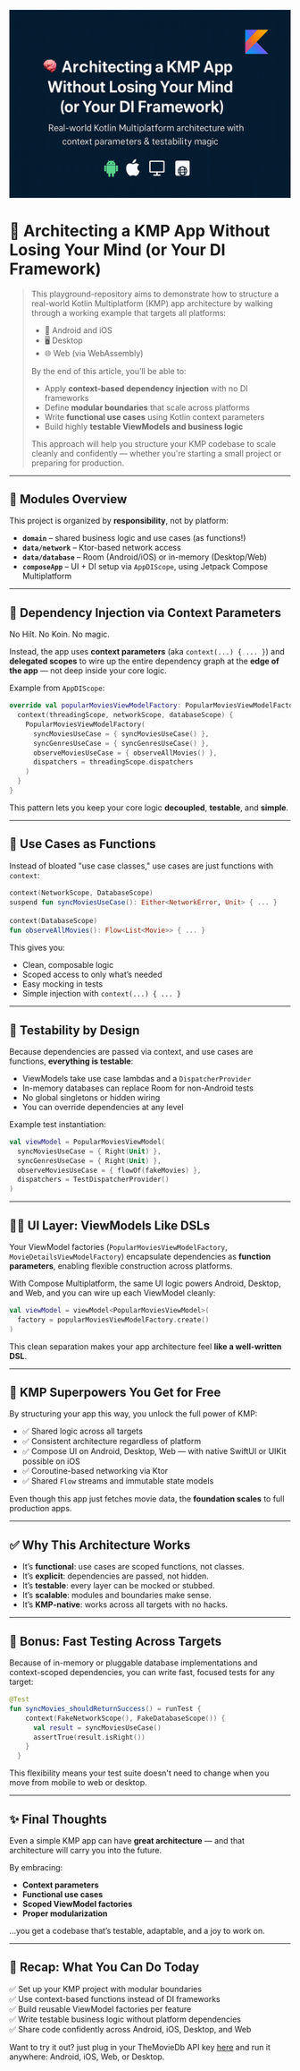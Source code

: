![Architecting a KMP App Without Losing Your Mind](thumbnail.png)
# 🧠 Architecting a KMP App Without Losing Your Mind (or Your DI Framework)

> This playground-repository aims to demonstrate how to structure a real-world Kotlin Multiplatform (KMP) app architecture by walking through a working example that targets all platforms:
> - 📱 Android and iOS
> - 🖥️ Desktop
> - 🌐 Web (via WebAssembly)
>
> By the end of this article, you’ll be able to:
> - Apply **context-based dependency injection** with no DI frameworks
> - Define **modular boundaries** that scale across platforms
> - Write **functional use cases** using Kotlin context parameters
> - Build highly **testable ViewModels and business logic**
>
> This approach will help you structure your KMP codebase to scale cleanly and confidently — whether you're starting a small project or preparing for production.

---

## 🧩 Modules Overview

This project is organized by **responsibility**, not by platform:

- **`domain`** – shared business logic and use cases (as functions!)
- **`data/network`** – Ktor-based network access
- **`data/database`** – Room (Android/iOS) or in-memory (Desktop/Web)
- **`composeApp`** – UI + DI setup via `AppDIScope`, using Jetpack Compose Multiplatform

---

## 💉 Dependency Injection via Context Parameters

No Hilt. No Koin. No magic.

Instead, the app uses **context parameters** (aka `context(...) { ... }`) and **delegated scopes** to wire up the entire dependency graph at the **edge of the app** — not deep inside your core logic.

Example from `AppDIScope`:

```kotlin
override val popularMoviesViewModelFactory: PopularMoviesViewModelFactory by lazy {
  context(threadingScope, networkScope, databaseScope) {
    PopularMoviesViewModelFactory(
      syncMoviesUseCase = { syncMoviesUseCase() },
      syncGenresUseCase = { syncGenresUseCase() },
      observeMoviesUseCase = { observeAllMovies() },
      dispatchers = threadingScope.dispatchers
    )
  }
}
```

This pattern lets you keep your core logic **decoupled**, **testable**, and **simple**.

---

## 🧠 Use Cases as Functions

Instead of bloated "use case classes," use cases are just functions with `context`:

```kotlin
context(NetworkScope, DatabaseScope)
suspend fun syncMoviesUseCase(): Either<NetworkError, Unit> { ... }

context(DatabaseScope)
fun observeAllMovies(): Flow<List<Movie>> { ... }
```

This gives you:
- Clean, composable logic
- Scoped access to only what’s needed
- Easy mocking in tests
- Simple injection with `context(...) { ... }`

---

## 🧪 Testability by Design

Because dependencies are passed via context, and use cases are functions, **everything is testable**:

- ViewModels take use case lambdas and a `DispatcherProvider`
- In-memory databases can replace Room for non-Android tests
- No global singletons or hidden wiring
- You can override dependencies at any level

Example test instantiation:

```kotlin
val viewModel = PopularMoviesViewModel(
  syncMoviesUseCase = { Right(Unit) },
  syncGenresUseCase = { Right(Unit) },
  observeMoviesUseCase = { flowOf(fakeMovies) },
  dispatchers = TestDispatcherProvider()
)
```

---

## 🧑‍🎨 UI Layer: ViewModels Like DSLs

Your ViewModel factories (`PopularMoviesViewModelFactory`, `MovieDetailsViewModelFactory`) encapsulate dependencies as **function parameters**, enabling flexible construction across platforms.

With Compose Multiplatform, the same UI logic powers Android, Desktop, and Web, and you can wire up each ViewModel cleanly:

```kotlin
val viewModel = viewModel<PopularMoviesViewModel>(
  factory = popularMoviesViewModelFactory.create()
)
```

This clean separation makes your app architecture feel **like a well-written DSL**.

---

## 🧠 KMP Superpowers You Get for Free

By structuring your app this way, you unlock the full power of KMP:

- ✅ Shared logic across all targets
- ✅ Consistent architecture regardless of platform
- ✅ Compose UI on Android, Desktop, Web — with native SwiftUI or UIKit possible on iOS
- ✅ Coroutine-based networking via Ktor
- ✅ Shared `Flow` streams and immutable state models

Even though this app just fetches movie data, the **foundation scales** to full production apps.

---

## ✅ Why This Architecture Works

- It’s **functional**: use cases are scoped functions, not classes.
- It’s **explicit**: dependencies are passed, not hidden.
- It’s **testable**: every layer can be mocked or stubbed.
- It’s **scalable**: modules and boundaries make sense.
- It’s **KMP-native**: works across all targets with no hacks.

---

## 🧪 Bonus: Fast Testing Across Targets

Because of in-memory or pluggable database implementations and context-scoped dependencies, you can write fast, focused tests for any target:

```kotlin
@Test
fun syncMovies_shouldReturnSuccess() = runTest {
    context(FakeNetworkScope(), FakeDatabaseScope()) {
      val result = syncMoviesUseCase()
      assertTrue(result.isRight())
    }
  }
```

This flexibility means your test suite doesn't need to change when you move from mobile to web or desktop.

---

## ✨ Final Thoughts

Even a simple KMP app can have **great architecture** — and that architecture will carry you into the future.

By embracing:
- **Context parameters**
- **Functional use cases**
- **Scoped ViewModel factories**
- **Proper modularization**

...you get a codebase that’s testable, adaptable, and a joy to work on.

---

## 📌 Recap: What You Can Do Today

✅ Set up your KMP project with modular boundaries  
✅ Use context-based functions instead of DI frameworks  
✅ Build reusable ViewModel factories per feature  
✅ Write testable business logic without platform dependencies  
✅ Share code confidently across Android, iOS, Desktop, and Web

Want to try it out? just plug in your TheMovieDb API key [here](org.danieh.tmdb.data.network.HttpClientKt.getHttpClient) and run it anywhere: Android, iOS, Web, or Desktop.
